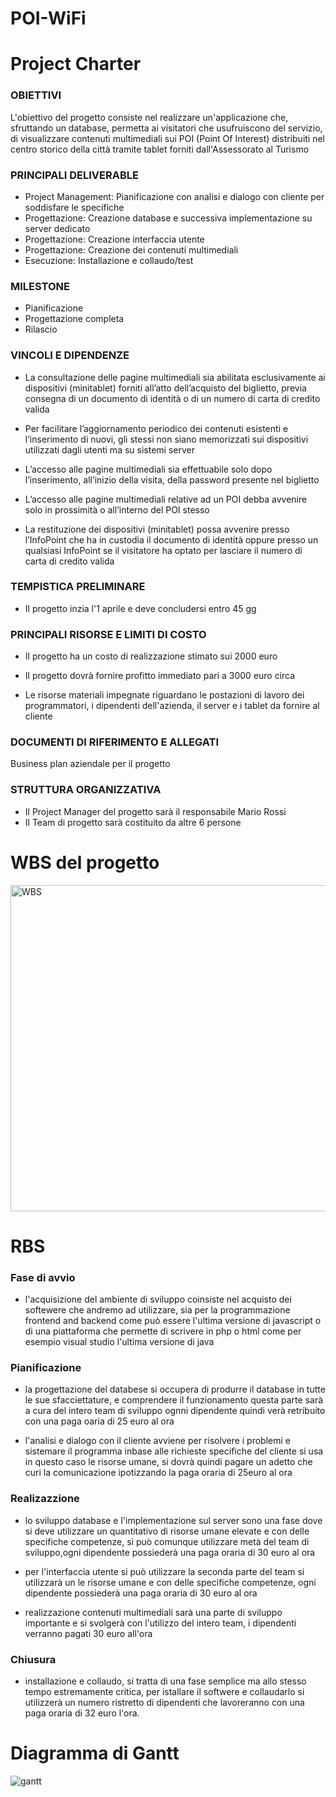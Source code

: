# POI-WiFi


# Project Charter

### OBIETTIVI
L'obiettivo del progetto consiste nel realizzare un'applicazione che, sfruttando 	un database, permetta ai visitatori che usufruiscono del servizio, di visualizzare 	contenuti multimediali sui POI (Point Of Interest) distribuiti nel centro storico 	della città tramite tablet forniti dall'Assessorato al Turismo

### PRINCIPALI DELIVERABLE
- Project Management: Pianificazione con analisi e dialogo con cliente per soddisfare le
   specifiche
- Progettazione: Creazione database e successiva implementazione su server dedicato
- Progettazione: Creazione interfaccia utente
- Progettazione: Creazione dei contenuti multimediali 
- Esecuzione: Installazione e collaudo/test 

### MILESTONE
- Pianificazione
- Progettazione completa
- Rilascio 

### VINCOLI E DIPENDENZE
- La consultazione delle pagine multimediali sia abilitata esclusivamente ai dispositivi (minitablet) forniti all’atto dell’acquisto del biglietto, previa consegna di un documento di identità o di un numero di carta di credito valida

- Per facilitare l’aggiornamento periodico dei contenuti esistenti e l’inserimento di nuovi, gli stessi non siano memorizzati sui dispositivi utilizzati dagli utenti ma su sistemi server

- L’accesso alle pagine multimediali sia effettuabile solo dopo l’inserimento, all’inizio della visita, della password presente nel biglietto

- L’accesso alle pagine multimediali relative ad un POI debba avvenire solo in prossimità o all’interno del POI stesso

- La restituzione dei dispositivi (minitablet) possa avvenire presso l’InfoPoint che ha in custodia il documento di identità oppure presso un qualsiasi InfoPoint se il visitatore ha optato per lasciare il numero di carta di credito valida

### TEMPISTICA PRELIMINARE
- Il progetto inzia l'1 aprile e deve concludersi entro 45 gg 

### PRINCIPALI RISORSE E LIMITI DI COSTO
- Il progetto ha un costo di realizzazione stimato sui 2000 euro

- Il progetto dovrà fornire profitto immediato pari a 3000 euro circa

- Le risorse materiali impegnate riguardano le postazioni di lavoro dei programmatori, i dipendenti dell'azienda, il server e i tablet da fornire al cliente

### DOCUMENTI DI RIFERIMENTO E ALLEGATI
Business plan aziendale per il progetto

### STRUTTURA ORGANIZZATIVA
- Il Project Manager del progetto sarà il responsabile Mario Rossi
- Il Team di progetto sarà costituito da altre 6 persone

# WBS del progetto

<img width="522" alt="WBS" src="https://user-images.githubusercontent.com/62752084/114608218-bc6d2480-9c9d-11eb-8191-4e2869110b60.PNG">


# RBS

### Fase di avvio 

- l'acquisizione del ambiente di sviluppo coinsiste nel acquisto dei softewere che andremo ad utilizzare, sia per la programmazione frontend and backend
come può essere l'ultima versione di javascript o di una piattaforma che permette di scrivere in php o html come per esempio visual studio
l'ultima versione di java 

### Pianificazione

- la progettazione del databese si occupera di produrre il database in tutte le sue sfacciettature, e comprendere il funzionamento questa parte sarà a cura del intero team di 
sviluppo ognni dipendente quindi verà retribuito con una paga oaria di 25 euro al ora

- l'analisi e dialogo con il cliente avviene per risolvere i problemi e sistemare il programma inbase alle richieste specifiche del cliente
si usa in questo caso le risorse umane, si dovrà quindi pagare un adetto che curi la comunicazione ipotizzando la paga oraria di 25euro al ora

### Realizazzione 

- lo sviluppo database e l'implementazione sul server sono una fase dove si deve utilizzare un quantitativo di risorse umane elevate e con delle specifiche competenze,
si può comunque utilizzare metà del team di sviluppo,ogni dipendente possiederà una paga oraria di 30 euro al ora 

- per l'interfaccia utente si può utilizzare la seconda parte del team si utilizzarà un le risorse umane e con delle specifiche competenze, ogni dipendente possiederà una paga oraria di 30 euro al ora 

- realizzazione contenuti multimediali sarà una parte di sviluppo importante e si svolgerà con l'utilizzo del intero team, i dipendenti verranno pagati 30 euro all'ora 

### Chiusura 

- installazione e collaudo, si tratta di una fase semplice ma allo stesso tempo estremamente critica,
per istallare il softwere e collaudarlo si utilizzerà un numero ristretto di dipendenti che lavoreranno con una paga oraria di 32 euro l'ora.


# Diagramma di Gantt

![gantt](https://user-images.githubusercontent.com/62752084/116144163-4aa0cc00-a6dc-11eb-9101-ca84159d13ff.jpeg)

